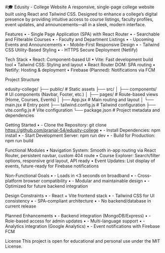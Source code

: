 #🎓 Edusity - College Website
A responsive, single-page college website built using React and Tailwind CSS. Designed to enhance a college’s digital presence by providing intuitive access to course listings, faculty profiles, event updates, and announcements—all in a sleek, modern interface.

Features
•	- Single Page Application (SPA) with React Router
•	- Searchable and Filterable Courses
•	- Faculty and Department Listings
•	- Upcoming Events and Announcements
•	- Mobile-First Responsive Design
•	- Tailwind CSS Utility-Based Styling
•	- HTTPS Secure Deployment (Netlify)

Tech Stack
•	React: Component-based UI
•	Vite: Fast development build tool
•	Tailwind CSS: Styling and layout
•	React Router DOM: SPA routing
•	Netlify: Hosting & deployment
•	Firebase (Planned): Notifications via FCM

Project Structure

edusity-college/
├── public/                # Static assets
├── src/
│   ├── components/        # UI components (Navbar, Footer, etc.)
│   ├── pages/             # Route-based views (Home, Courses, Events)
│   ├── App.jsx            # Main routing and layout
│   └── main.jsx           # Entry point
├── tailwind.config.js     # Tailwind configuration
├── vite.config.js         # Vite configuration
└── package.json           # Project metadata and dependencies

Getting Started
•	- Clone the Repository: git clone https://github.com/pranjal-54/edusity-college
•	- Install Dependencies: npm install
•	- Start Development Server: npm run dev
•	- Build for Production: npm run build

Functional Modules
•	Navigation System: Smooth in-app routing via React Router, persistent navbar, custom 404 route
•	Course Explorer: Search/filter options, responsive grid layout, API ready
•	Event Updates: List display of events, future-ready for Firebase notifications

Non-Functional Goals
•	- Loads in <3 seconds on broadband
•	- Cross-platform browser compatibility
•	- Modular and maintainable design
•	- Optimized for future backend integration

Design Constraints
•	- React + Vite frontend stack
•	- Tailwind CSS for UI consistency
•	- SPA-compliant architecture
•	- No backend/database in current release

Planned Enhancements
•	- Backend integration (MongoDB/Express)
•	- Role-based access for admin updates
•	- Multi-language support
•	- Analytics integration (Google Analytics)
•	- Event notifications with Firebase FCM


License
This project is open for educational and personal use under the MIT License.
